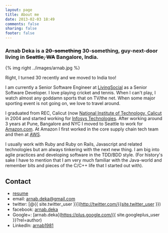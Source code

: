 ```yaml
---
layout: page
title: About me
date: 2013-02-03 18:49
comments: false
sharing: false
footer: false
---
```

### Arnab Deka is a <del>20-something</del> 30-something, guy-next-door living in <del>Seattle, WA</del> Bangalore, India.

{% img right ../images/arnab.jpg %}

Right, I turned 30 recently and we moved to India too!

I am currently a Senior Software Engineer at
[LivingSocial](http://corporate.livingsocial.com/) as a
Senior Software Developer. I love playing cricket and tennis. When I
can't play, I watch almost any goddamn sports that on TV/the net. When
some major sporting event is not going on, we love to travel around.

I graduated from REC, Calicut (now
[National Institute of Technology, Calicut](http://nitc.ac.in) in 2004
and started working for
[Infosys Technologies](http://infosys.com/). After working around 3
years at Pune, Bangalore  and NYC I moved to Seattle to work for
[Amazon.com](http://www.amazon.com/). At Amazon I first worked in the core
supply chain tech team and then at [AWS](http://aws.amazon.com/).

I usually work with Ruby and Ruby on Rails, Javascript and related
technologies but am always tinkering with the next new thing. I am big
into aglie practices and developing software in the TDD/BDD style. (For
history's sake I have to mention that I am very much familiar with the
Java-world and remember bits and pieces of the C/C++ life that I
started out with).

## Contact

+ [resume](/resume/)
+ email: [arnab.deka@gmail.com](mailto:arnab.deka@gmail.com)
+ twitter: [@{{ site.twitter_user }}](http://twitter.com/{{site.twitter_user }})
+ facebook: [arnab.deka](https://www.facebook.com/arnab.deka)
+ Google+: [arnab.deka](https://plus.google.com/{{ site.googleplus_user }}?rel=author)
+ LinkedIn: [arnab1981](http://linkedin.com/in/arnab1981/)
